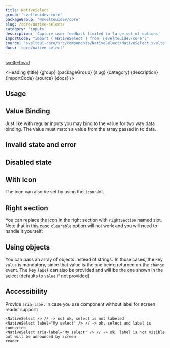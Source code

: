 ```yaml
---
title: NativeSelect
group: 'svelteuidev-core'
packageGroup: '@svelteuidev/core'
slug: /core/native-select/
category: 'inputs'
description: 'Capture user feedback limited to large set of options'
importCode: "import { NativeSelect } from '@svelteuidev/core';"
source: 'svelteui-core/src/components/NativeSelect/NativeSelect.svelte'
docs: 'core/native-select'
---
```


<script>
	import { Demo, NativeSelectDemos } from '@svelteuidev/demos';
	import { Heading } from "$lib/components";
</script>

<svelte:head>

  <title>{title} - SvelteUI</title>
</svelte:head>

<Heading {title} {group} {packageGroup} {slug} {category} {description} {importCode} {source} {docs} />

## Usage

<Demo demo={NativeSelectDemos.configurator} />

## Value Binding

Just like with regular inputs you may bind to the value for two way data binding. The value must match a value from the array passed in to data.

<Demo demo={NativeSelectDemos.binding} />

## Invalid state and error

<Demo demo={NativeSelectDemos.error} />

## Disabled state

<Demo demo={NativeSelectDemos.disabled} />

## With icon

The icon can also be set by using the `icon` slot.

<Demo demo={NativeSelectDemos.icon} />

## Right section

You can replace the icon in the right section with `rightSection` named slot. Note that in this case `clearable` option will not work and you will need to handle it yourself:

<Demo demo={NativeSelectDemos.section} />

## Using objects

You can pass an array of objects instead of strings. In those cases, the key `value` is mandatory, since that value is the one being returned on the `change` event. The key `label` can also be provided and will be the one shown in the select (defaults to `value` if not provided).

<Demo demo={NativeSelectDemos.objects} />

## Accessibility

Provide `aria-label` in case you use component without label for screen reader support:

```svelte
<NativeSelect /> // -> not ok, select is not labeled
<NativeSelect label="My select" /> // -> ok, select and label is connected
<NativeSelect aria-label="My select" /> // -> ok, label is not visible but will be announced by screen
reader
```
